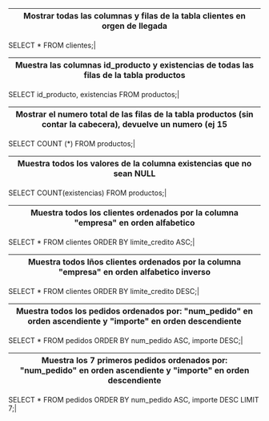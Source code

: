 Mostrar todas las columnas y filas de la tabla clientes en orgen de llegada |
--- |
SELECT *
FROM clientes;|

Muestra las columnas id_producto y existencias de todas las filas de la tabla productos |
--- |
SELECT id_producto, existencias
FROM productos;|

Mostrar el numero total de las filas de la tabla productos (sin contar la cabecera), devuelve un numero (ej 15 |
--- |
SELECT COUNT (*)
FROM productos;|

Muestra todos los valores de la columna existencias que no sean NULL |
--- |
SELECT COUNT(existencias)
FROM productos;|

Muestra todos los clientes ordenados por la columna "empresa" en orden alfabetico |
--- |
SELECT *
FROM clientes
ORDER BY limite_credito ASC;|

Muestra todos lños clientes ordenados por la columna "empresa" en orden alfabetico inverso |
--- |
SELECT *
FROM clientes
ORDER BY limite_credito DESC;|

Muestra todos los pedidos ordenados por: "num_pedido" en orden ascendiente y "importe" en orden descendiente |
--- |
SELECT *
FROM pedidos
ORDER BY num_pedido ASC, importe DESC;|

Muestra los 7 primeros pedidos ordenados por: "num_pedido" en orden ascendiente y "importe" en orden descendiente |
--- |
SELECT *
FROM pedidos
ORDER BY num_pedido ASC, importe DESC
LIMIT 7;|
